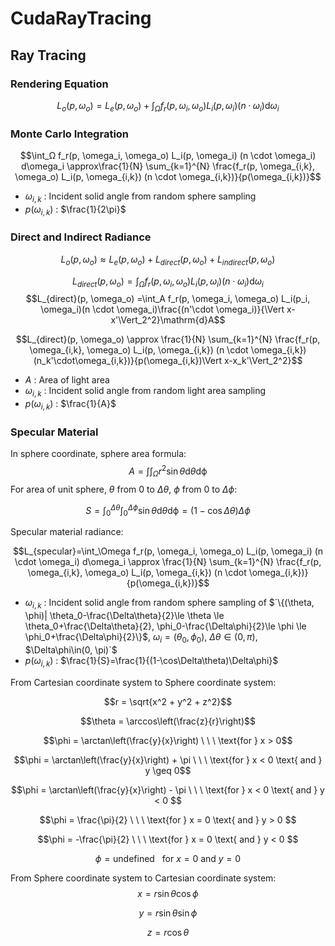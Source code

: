 # CudaRayTracing
## Ray Tracing
### Rendering Equation
$$L_o(p, \omega_o) = L_e(p, \omega_o) + \int_\Omega f_r(p, \omega_i, \omega_o) L_i(p, \omega_i) (n · \omega_i) \mathrm{d}\omega_i$$
### Monte Carlo Integration
$$\int_Ω f_r(p, \omega_i, \omega_o) L_i(p, \omega_i) (n \cdot \omega_i) d\omega_i \approx\frac{1}{N} \sum_{k=1}^{N} \frac{f_r(p, \omega_{i,k}, \omega_o) L_i(p, \omega_{i,k}) (n \cdot \omega_{i,k})}{p(\omega_{i,k})}$$
* $`\omega_{i,k}`$ : Incident solid angle from random sphere sampling 
* $`p(\omega_{i,k})`$ : $`\frac{1}{2\pi}`$

### Direct and Indirect Radiance
$$L_o(p, \omega_o) \approx L_e(p, \omega_o) + L_{direct}(p, \omega_o) + L_{indirect}(p, \omega_o)$$


$$L_{direct}(p, \omega_o) = \int_\Omega f_r(p, \omega_i, \omega_o) L_i(p, \omega_i) (n \cdot \omega_i) \mathrm{d}\omega_i$$
$$L_{direct}(p, \omega_o) =\int_A f_r(p, \omega_i, \omega_o) L_i(p_i, \omega_i)(n \cdot \omega_i)\frac{(n'\cdot \omega_i)}{\Vert x-x'\Vert_2^2}\mathrm{d}A$$

$$L_{direct}(p, \omega_o) \approx \frac{1}{N} \sum_{k=1}^{N} \frac{f_r(p, \omega_{i,k}, \omega_o) L_i(p, \omega_{i,k}) (n \cdot \omega_{i,k})(n_k'\cdot\omega_{i,k})}{p(\omega_{i,k})\Vert x-x_k'\Vert_2^2}$$


* $`A`$ : Area of light area
* $`\omega_{i,k}`$ : Incident solid angle from random light area sampling
* $`p(\omega_{i,k})`$ : $`\frac{1}{A}`$

### Specular Material
In sphere coordinate, sphere area formula:
$$A={\int\int}_{\Omega} r^2 \sin\theta\mathrm{d}\theta\mathrm{d\phi}$$
For area of unit sphere, $`\theta`$ from $`0`$ to $`\Delta\theta`$, $`\phi`$ from $`0`$ to $`\Delta\phi`$:

$$S=\int_{0}^{\Delta\theta}\int_{0}^{\Delta\phi}\sin\theta\mathrm{d}\theta\mathrm{d\phi}=(1-\cos\Delta\theta)\Delta\phi$$

Specular material radiance:


$$L_{specular}=\int_\Omega f_r(p, \omega_i, \omega_o) L_i(p, \omega_i) (n \cdot \omega_i) d\omega_i \approx \frac{1}{N} \sum_{k=1}^{N} \frac{f_r(p, \omega_{i,k}, \omega_o) L_i(p, \omega_{i,k}) (n \cdot \omega_{i,k})}{p(\omega_{i,k})}$$

* $`\omega_{i,k}`$ : Incident solid angle from random sphere sampling of $`\{(\theta, \phi)| \theta_0-\frac{\Delta\theta}{2}\le \theta \le \theta_0+\frac{\Delta\theta}{2}, \phi_0-\frac{\Delta\phi}{2}\le \phi \le \phi_0+\frac{\Delta\phi}{2}\}$, $\omega_i=(\theta_0, \phi_0)$, $\Delta\theta\in(0, \pi)$, $\Delta\phi\in(0, \pi)`$
* $`p(\omega_{i,k})`$ : $`\frac{1}{S}=\frac{1}{(1-\cos\Delta\theta)\Delta\phi}`$

From Cartesian coordinate system to Sphere coordinate system:

$$r = \sqrt{x^2 + y^2 + z^2}$$

$$\theta = \arccos\left(\frac{z}{r}\right)$$

$$\phi = \arctan\left(\frac{y}{x}\right) \ \ \  \text{for } x > 0$$

$$\phi = \arctan\left(\frac{y}{x}\right) + \pi \ \ \  \text{for } x < 0 \text{ and } y \geq 0$$

$$\phi = \arctan\left(\frac{y}{x}\right) - \pi \ \ \  \text{for } x < 0 \text{ and } y < 0 $$

$$\phi = \frac{\pi}{2} \ \ \  \text{for } x = 0 \text{ and } y > 0 $$

$$\phi = -\frac{\pi}{2} \ \ \  \text{for } x = 0 \text{ and } y < 0 $$

$$\phi = \text{undefined} \ \ \  \text{for } x = 0 \text{ and } y = 0 $$

From Sphere coordinate system to Cartesian coordinate system:
$$x=r\sin\theta\cos\phi$$

$$y=r\sin\theta\sin\phi$$

$$z=r\cos\theta$$
